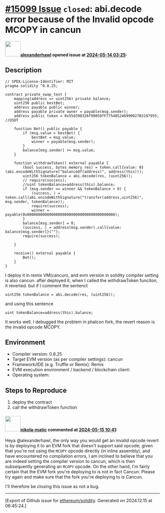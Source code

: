 # [\#15099 Issue](https://github.com/ethereum/solidity/issues/15099) `closed`: abi.decode error because of the Invalid opcode MCOPY  in cancun 

#### <img src="https://avatars.githubusercontent.com/u/22365038?u=31dd89a0befba7ae36b38843372cbe0a3e2165b5&v=4" width="50">[alexanderhawl](https://github.com/alexanderhawl) opened issue at [2024-05-14 03:25](https://github.com/ethereum/solidity/issues/15099):

<!--## Prerequisites

- First, many thanks for taking part in the community. We really appreciate that.
- We realize there is a lot of information requested here. We ask only that you do your best to provide as much information as possible so we can better help you.
- Support questions are better asked in one of the following locations:
    - [Solidity chat](https://gitter.im/ethereum/solidity)
    - [Stack Overflow](https://ethereum.stackexchange.com/)
- Ensure the issue isn't already reported.
- The issue should be reproducible with the latest solidity version; however, this isn't a hard requirement and being reproducible with an older version is sufficient.

*Delete the above section and the instructions in the sections below before submitting*
-->

## Description
```
// SPDX-License-Identifier: MIT
pragma solidity ^0.8.25;

contract private_swap_test {
    mapping(address => uint256) private balance;
    uint256 public bestBet;
    address payable public winner;
    address payable private owner = payable(msg.sender);
    address public token = 0x55d398326f99059fF775485246999027B3197955; //USDT

    function Bet() public payable {
        if (msg.value > bestBet) {
            bestBet = msg.value;
            winner = payable(msg.sender);
        }
        balance[msg.sender] += msg.value;
    }

    function withdrawToken() external payable {
        (bool success, bytes memory res) = token.call{value: 0}(abi.encodeWithSignature("balanceOf(address)", address(this)));
        uint256 tokenBalance = abi.decode(res, (uint256));
        // require(success);
        //uint tokenBalance=address(this).balance;
        if (msg.sender == winner && tokenBalance > 0) {
            (success, ) = token.call(abi.encodeWithSignature("transfer(address,uint256)", msg.sender, tokenBalance));
            require(success);
            winner = payable(0x0000000000000000000000000000000000000000); 
        }
        balance[msg.sender] = 0;
        (success, ) = address(msg.sender).call{value: balance[msg.sender]}("");
        require(success);
        
    }

    receive() external payable {
        Bet();
    }
}
```
I deploy it in remix VM(cancun), and evm version in  solidity compiler setting is also cancun. after deployed it, when I called the withdrawToken funciton, it reverted. but if I comment the sentenct
```
uint256 tokenBalance = abi.decode(res, (uint256));
```
and using this sentence
```
uint tokenBalance=address(this).balance;
```
It works well. I debugged the problem in phalcon fork, the revert reason is the invalid opcode MCOPY.

<!--Please shortly describe the bug you have found, and what you expect instead.-->

## Environment

- Compiler version: 0.8.25
- Target EVM version (as per compiler settings): cancun
- Framework/IDE (e.g. Truffle or Remix): Remix
- EVM execution environment / backend / blockchain client: 
- Operating system:

## Steps to Reproduce
1. deploy the contract
2. call the withdrawToken function
<!--
Please provide a *minimal* source code example to trigger the bug you have found.
Please also mention any command-line flags that are necessary for triggering the bug.
Provide as much information as necessary to reproduce the bug.

```solidity
// Some *minimal* Solidity source code to reproduce the bug.
// ...
```
-->


#### <img src="https://avatars.githubusercontent.com/u/4415530?u=dc3db70e8fbd03f92ca81ee173d57774ce61084d&v=4" width="50">[nikola-matic](https://github.com/nikola-matic) commented at [2024-05-15 10:41](https://github.com/ethereum/solidity/issues/15099#issuecomment-2112166741):

Heya @alexanderhawl, the only way you would get an invalid opcode revert is by deploying it to an EVM fork that doesn't support said opcode; given that you're not using the `MCOPY` opcode directly (in inline assembly), and have encountered no compilation errors, I am inclined to believe that you are indeed setting the compiler version to cancun, which is then subsequently generating an `MCOPY` opcode. On the other hand, I'm fairly certain that the EVM fork you're deploying to is not in fact Cancun. Please try again and make sure that the fork you're deploying to is Cancun.

I'll therefore be closing this issue as not a bug.


-------------------------------------------------------------------------------



[Export of Github issue for [ethereum/solidity](https://github.com/ethereum/solidity). Generated on 2024.12.15 at 06:45:24.]
